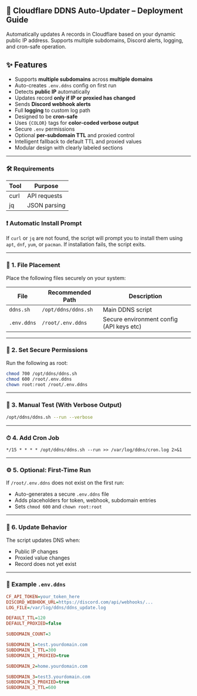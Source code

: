 ## 📘 Cloudflare DDNS Auto-Updater – Deployment Guide

Automatically updates A records in Cloudflare based on your dynamic public IP address. Supports multiple subdomains, Discord alerts, logging, and cron-safe operation.

## ✨ Features

- Supports **multiple subdomains** across **multiple domains**
- Auto-creates `.env.ddns` config on first run
- Detects **public IP** automatically
- Updates record **only if IP or proxied has changed**
- Sends **Discord webhook alerts**
- Full **logging** to custom log path
- Designed to be **cron-safe**
- Uses `{COLOR}` tags for **color-coded verbose output**
- Secure `.env` permissions
- Optional **per-subdomain TTL** and proxied control
- Intelligent fallback to default TTL and proxied values
- Modular design with clearly labeled sections

---

### 🛠 Requirements
| Tool  | Purpose              |
|-------|----------------------|
| curl  | API requests         |
| jq    | JSON parsing         |

### ❗ Automatic Install Prompt

If `curl` or `jq` are not found, the script will prompt you to install them using `apt`, `dnf`, `yum`, or `pacman`. If installation fails, the script exits.

---

### 📁 1. File Placement

Place the following files securely on your system:

| File        | Recommended Path         | Description                              |
|-------------|--------------------------|------------------------------------------|
| `ddns.sh`   | `/opt/ddns/ddns.sh`      | Main DDNS script                         |
| `.env.ddns` | `/root/.env.ddns`        | Secure environment config (API keys etc) |

---

### 🔐 2. Set Secure Permissions

Run the following as root:

```bash
chmod 700 /opt/ddns/ddns.sh
chmod 600 /root/.env.ddns
chown root:root /root/.env.ddns
```

---

### 🧪 3. Manual Test (With Verbose Output)

```bash
/opt/ddns/ddns.sh --run --verbose
```

---

### ⏱ 4. Add Cron Job

```cron
*/15 * * * * /opt/ddns/ddns.sh --run >> /var/log/ddns/cron.log 2>&1
```

---

### ⚙️ 5. Optional: First-Time Run

If `/root/.env.ddns` does not exist on the first run:

- Auto-generates a secure `.env.ddns` file
- Adds placeholders for token, webhook, subdomain entries
- Sets `chmod 600` and `chown root:root`

---

### 🔁 6. Update Behavior

The script updates DNS when:

- Public IP changes
- Proxied value changes
- Record does not yet exist

---

### 🧪 Example `.env.ddns`

```ini
CF_API_TOKEN=your_token_here
DISCORD_WEBHOOK_URL=https://discord.com/api/webhooks/...
LOG_FILE=/var/log/ddns/ddns_update.log

DEFAULT_TTL=120
DEFAULT_PROXIED=false

SUBDOMAIN_COUNT=3

SUBDOMAIN_1=test.yourdomain.com
SUBDOMAIN_1_TTL=300
SUBDOMAIN_1_PROXIED=true

SUBDOMAIN_2=home.yourdomain.com

SUBDOMAIN_3=test3.yourdomain.com
SUBDOMAIN_3_PROXIED=true
SUBDOMAIN_3_TTL=600
```
